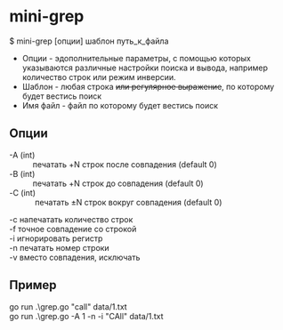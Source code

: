 # mini-grep

$ mini-grep [опции] шаблон путь_к_файла


* Опции - эдополнительные параметры, с помощью которых указываются различные настройки поиска и вывода, например количество строк или режим инверсии.
* Шаблон - любая строка ~~или регулярное выражение~~, по которому будет вестись поиск
* Имя файл - файл по которому будет вестись поиск

## Опции

 -A (int)   
 &emsp;&emsp;&emsp;печатать +N строк после совпадения (default 0)  
 -B (int)   
 &emsp;&emsp;&emsp;печатать +N строк до совпадения  (default 0)  
 -C (int)   
&emsp;&emsp;&emsp; печатать ±N строк вокруг совпадения  (default 0)
  
 -c    напечатать количество строк  
 -f    точное совпадение со строкой  
 -i    игнорировать регистр  
 -n    печатать номер строки  
 -v    вместо совпадения, исключать  
 
 ## Пример
  go run .\grep.go "call" data/1.txt  
  go run .\grep.go -A 1 -n -i "CAll" data/1.txt
